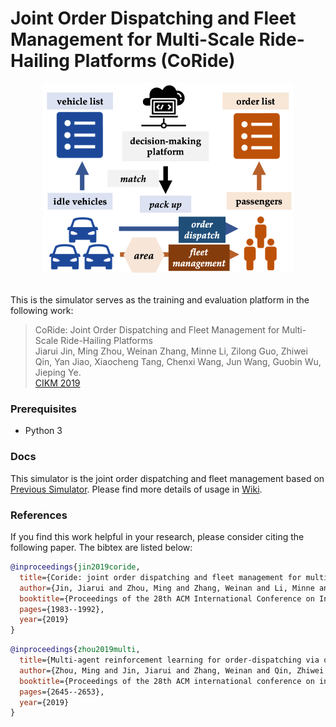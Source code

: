 # Joint Order Dispatching and Fleet Management for Multi-Scale Ride-Hailing Platforms (CoRide)
<p align="center">
  <img src="image/coride.png" width="400">
  <br />
  <br />
</p>
This is the simulator serves as the training and evaluation platform in the following work:


> CoRide: Joint Order Dispatching and Fleet Management for Multi-Scale Ride-Hailing Platforms </br>
Jiarui Jin, Ming Zhou, Weinan Zhang, Minne Li, Zilong Guo, Zhiwei Qin, Yan Jiao, Xiaocheng Tang, Chenxi Wang, Jun Wang, Guobin Wu, Jieping Ye. </br>
[CIKM 2019](https://arxiv.org/pdf/1905.11353.pdf)

### Prerequisites
- Python 3


### Docs
This simulator is the joint order dispatching and fleet management based on [Previous Simulator](https://github.com/illidanlab/Simulator).
Please find more details of usage in [Wiki](https://github.com/illidanlab/Simulator/wiki).

### References
If you find this work helpful in your research, please consider citing the following paper. The bibtex are listed below:
```bibtex
@inproceedings{jin2019coride,
  title={Coride: joint order dispatching and fleet management for multi-scale ride-hailing platforms},
  author={Jin, Jiarui and Zhou, Ming and Zhang, Weinan and Li, Minne and Guo, Zilong and Qin, Zhiwei and Jiao, Yan and Tang, Xiaocheng and Wang, Chenxi and Wang, Jun and others},
  booktitle={Proceedings of the 28th ACM International Conference on Information and Knowledge Management},
  pages={1983--1992},
  year={2019}
}
```

```bibtex
@inproceedings{zhou2019multi,
  title={Multi-agent reinforcement learning for order-dispatching via order-vehicle distribution matching},
  author={Zhou, Ming and Jin, Jiarui and Zhang, Weinan and Qin, Zhiwei and Jiao, Yan and Wang, Chenxi and Wu, Guobin and Yu, Yong and Ye, Jieping},
  booktitle={Proceedings of the 28th ACM international conference on information and knowledge management},
  pages={2645--2653},
  year={2019}
}
```

